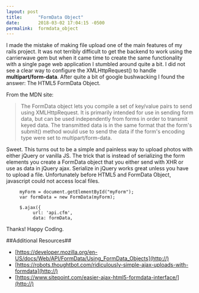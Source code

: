 ```yaml
---
layout: post
title:      "FormData Object"
date:       2018-03-02 17:04:15 -0500
permalink:  formdata_object
---
```



I made the mistake of making file upload one of the main features of my rails project. It was not terribly difficult to get the backend to work using the carrierwave gem but when it came time to create the same functionality with a single page web application I stumbled around quite a bit. I did not see a clear way to configure the XMLHttpRequest() to handle  **multipart/form-data**. After quite a bit of google bushwacking I found the answer: The HTML5 FormData Object.

From the MDN site:

> The FormData object lets you compile a set of key/value pairs to send using XMLHttpRequest. It is primarily intended for use in sending form data, but can be used independently from forms in order to transmit keyed data. The transmitted data is in the same format that the form's submit() method would use to send the data if the form's encoding type were set to multipart/form-data.
> 

Sweet. This turns out to be a simple and painless way to upload photos with either jQuery or vanilla JS. The trick that is instead of serializing the form elements you create a FormData object that you either send with XHR or use as data in jQuery ajax. Serialize in jQuery works great unless you have to upload a file. Unfortunately before HTML5 and FormData Object, javascript could not access local files.

```
	 myForm = document.getElementById("myForm");
	 var formData = new FormData(myForm);

	 $.ajax({
		  url: 'api.cfm',
		  data: formData,
```

Thanks! Happy Coding.

##Additional Resources##

* [https://developer.mozilla.org/en-US/docs/Web/API/FormData/Using_FormData_Objects](http://)
* [https://robots.thoughtbot.com/ridiculously-simple-ajax-uploads-with-formdata](http://)
* [https://www.sitepoint.com/easier-ajax-html5-formdata-interface/](http://)
